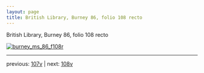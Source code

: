 ```yaml
---
layout: page
title: British Library, Burney 86, folio 108 recto
---
```


British Library, Burney 86, folio 108 recto

[![burney_ms_86_f108r](http://www.homermultitext.org/iipsrv?IIIF=/project/homer/pyramidal/deepzoom/bl/burney86imgs/v1/burney_ms_86_f108r.tif/full/800,/0/default.jpg)](http://www.homermultitext.org/ict2/?urn=urn:cite2:bl:burney86imgs.v1:burney_ms_86_f108r) 

---

previous:  [107v](../107v/) | next: [108v](../108v/)